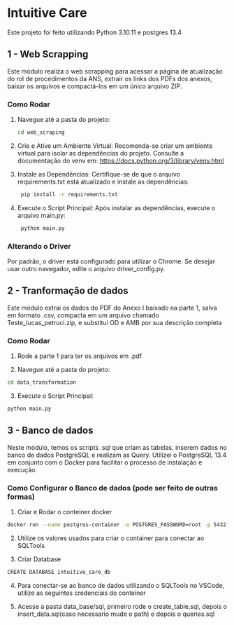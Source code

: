 # Intuitive Care

 Este projeto foi feito utilizando Python 3.10.11 e postgres 13.4

## 1 - Web Scrapping

Este módulo realiza o web scrapping para acessar a página de atualização do rol de procedimentos da ANS, extrair os links dos PDFs dos anexos, baixar os arquivos e compactá-los em um único arquivo ZIP.

### Como Rodar

1. Navegue até a pasta do projeto:
   ```bash
   cd web_scraping
    ```

2. Crie e Ative um Ambiente Virtual:
   Recomenda-se criar um ambiente virtual para isolar as dependências do projeto. Consulte a documentação do venv em:
   https://docs.python.org/3/library/venv.html

3. Instale as Dependências:
   Certifique-se de que o arquivo requirements.txt está atualizado e instale as dependências:
   ```bash
    pip install -r requirements.txt
    ```
4. Execute o Script Principal:
   Após instalar as dependências, execute o arquivo main.py:
   ```bash
    python main.py
    ```
### Alterando o Driver

Por padrão, o driver está configurado para utilizar o Chrome. Se desejar usar outro navegador, edite o arquivo driver_config.py.


## 2 - Tranformação de dados
Este módulo extrai os dados do PDF do Anexo I baixado na parte 1, salva em formato .csv, compacta em um arquivo chamado Teste_lucas_petruci.zip, e substitui OD e AMB por sua descrição completa


### Como Rodar
   1. Rode a parte 1 para ter os arquivos em .pdf
      
   2. Navegue até a pasta do projeto:
   ```bash
   cd data_transformation
   ```
   3. Execute o Script Principal:
   ```bash
   python main.py
   ```

## 3 - Banco de dados
Neste módulo, temos os scripts .sql que criam as tabelas, inserem dados no banco de dados PostgreSQL e realizam as Query. Utilizei o PostgreSQL 13.4 em conjunto com o Docker para facilitar o processo de instalação e execução.

### Como Configurar o Banco de dados (pode ser feito de outras formas)
  1. Criar e Rodar o conteiner docker
  
   ```bash
   docker run --name postgres-container -e POSTGRES_PASSWORD=root -p 5432:5432 -d postgres:13.4
   ```
  2. Utilize os valores usados para criar o container para conectar ao SQLTools
    
  3. Criar Database
  ```bash
  CREATE DATABASE intuitive_care_db
  ```
 4. Para conectar-se ao banco de dados utilizando o SQLTools no VSCode, utilize as seguintes credenciais do conteiner
    
 5. Acesse a pasta data_base/sql, primeiro rode o create_table.sql, depois o insert_data.sql(caso necessario mude o path) e depois o queries.sql
 
